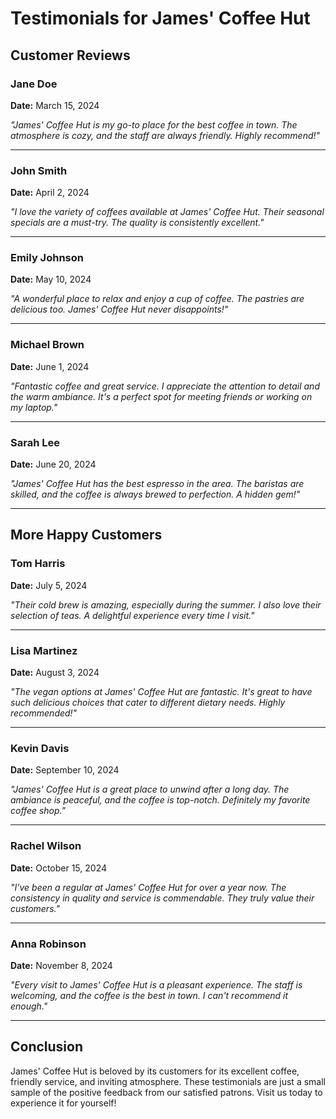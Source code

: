 # Testimonials for James' Coffee Hut

## Customer Reviews

### Jane Doe
**Date:** March 15, 2024

_"James' Coffee Hut is my go-to place for the best coffee in town. The atmosphere is cozy, and the staff are always friendly. Highly recommend!"_

---

### John Smith
**Date:** April 2, 2024

_"I love the variety of coffees available at James' Coffee Hut. Their seasonal specials are a must-try. The quality is consistently excellent."_

---

### Emily Johnson
**Date:** May 10, 2024

_"A wonderful place to relax and enjoy a cup of coffee. The pastries are delicious too. James' Coffee Hut never disappoints!"_

---

### Michael Brown
**Date:** June 1, 2024

_"Fantastic coffee and great service. I appreciate the attention to detail and the warm ambiance. It's a perfect spot for meeting friends or working on my laptop."_ 

---

### Sarah Lee
**Date:** June 20, 2024

_"James' Coffee Hut has the best espresso in the area. The baristas are skilled, and the coffee is always brewed to perfection. A hidden gem!"_

---

## More Happy Customers

### Tom Harris
**Date:** July 5, 2024

_"Their cold brew is amazing, especially during the summer. I also love their selection of teas. A delightful experience every time I visit."_

---

### Lisa Martinez
**Date:** August 3, 2024

_"The vegan options at James' Coffee Hut are fantastic. It's great to have such delicious choices that cater to different dietary needs. Highly recommended!"_

---

### Kevin Davis
**Date:** September 10, 2024

_"James' Coffee Hut is a great place to unwind after a long day. The ambiance is peaceful, and the coffee is top-notch. Definitely my favorite coffee shop."_

---

### Rachel Wilson
**Date:** October 15, 2024

_"I've been a regular at James' Coffee Hut for over a year now. The consistency in quality and service is commendable. They truly value their customers."_

---

### Anna Robinson
**Date:** November 8, 2024

_"Every visit to James' Coffee Hut is a pleasant experience. The staff is welcoming, and the coffee is the best in town. I can't recommend it enough."_ 

---

## Conclusion
James' Coffee Hut is beloved by its customers for its excellent coffee, friendly service, and inviting atmosphere. These testimonials are just a small sample of the positive feedback from our satisfied patrons. Visit us today to experience it for yourself!